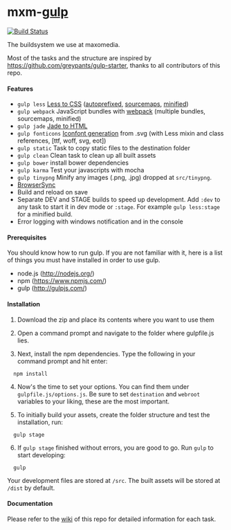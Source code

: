 # mxm-[gulp](https://github.com/gulpjs/gulp)
[![Build Status](https://travis-ci.org/maxomedia/mxm-gulp.svg?branch=develop)](https://travis-ci.org/maxomedia/mxm-gulp)

The buildsystem we use at maxomedia.

Most of the tasks and the structure are inspired by https://github.com/greypants/gulp-starter, thanks to all contributors of this repo.

#### Features
- `gulp less` [Less to CSS](https://github.com/plus3network/gulp-less) ([autoprefixed](https://github.com/sindresorhus/gulp-autoprefixer), [sourcemaps](https://github.com/floridoo/gulp-sourcemaps), [minified](https://github.com/jonathanepollack/gulp-minify-css/))
- `gulp webpack` JavaScript bundles with [webpack](https://github.com/webpack/webpack) (multiple bundles, sourcemaps, minified)
- `gulp jade` [Jade to HTML](https://github.com/phated/gulp-jade)
- `gulp fonticons` [Iconfont generation](https://github.com/backflip/gulp-iconfont-css) from .svg (with Less mixin and class references, [ttf, woff, svg, eot])
- `gulp static` Task to copy static files to the destination folder
- `gulp clean` Clean task to clean up all built assets
- `gulp bower` install bower dependencies
- `gulp karma` Test your javascripts with mocha
- `gulp tinypng` Minify any images (.png, .jpg) dropped at `src/tinypng`.
- [BrowserSync](https://github.com/BrowserSync/browser-sync)
- Build and reload on save
- Separate DEV and STAGE builds to speed up development. Add `:dev` to any task to start it in dev mode or `:stage`. For example `gulp less:stage` for a minified build.
- Error logging with windows notification and in the console


#### Prerequisites
You should know how to run gulp. If you are not familiar with it, here is a list of things you must have installed in order to use gulp.
- node.js (http://nodejs.org/)
- npm (https://www.npmjs.com/)
- gulp (http://gulpjs.com/)

#### Installation
1. Download the zip and place its contents where you want to use them

2. Open a command prompt and navigate to the folder where gulpfile.js lies.

3. Next, install the npm dependencies. Type the following in your command prompt and hit enter:
  ```shell
    npm install
  ```

4.  Now's the time to set your options. You can find them under `gulpfile.js/options.js`. Be sure to set `destination` and `webroot` variables to your liking, these are the most important.

5.  To initially build your assets, create the folder structure and test the installation, run:
  ```shell
    gulp stage
  ```

6. If `gulp stage` finished without errors, you are good to go. Run `gulp` to start developing:
  ```shell
    gulp
  ```
  
  Your development files are stored at `/src`. The built assets will be stored at `/dist` by default.

#### Documentation
Please refer to the [wiki](https://github.com/maxomedia/mxm-gulp/wiki) of this repo for detailed information for each task.
